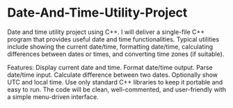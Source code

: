 # Date-And-Time-Utility-Project

Date and time utility project using C++. I will deliver a single-file C++ program that provides useful date and time functionalities. 
Typical utilities include showing the current date/time,
formatting date/time, calculating differences between dates or times, 
and converting time zones (if suitable).

Features:
Display current date and time.
Format date/time output.
Parse date/time input.
Calculate difference between two dates.
Optionally show UTC and local time.
Use only standard C++ libraries to keep it portable and easy to run.
The code will be clean, well-commented, and user-friendly with a simple menu-driven interface.  
